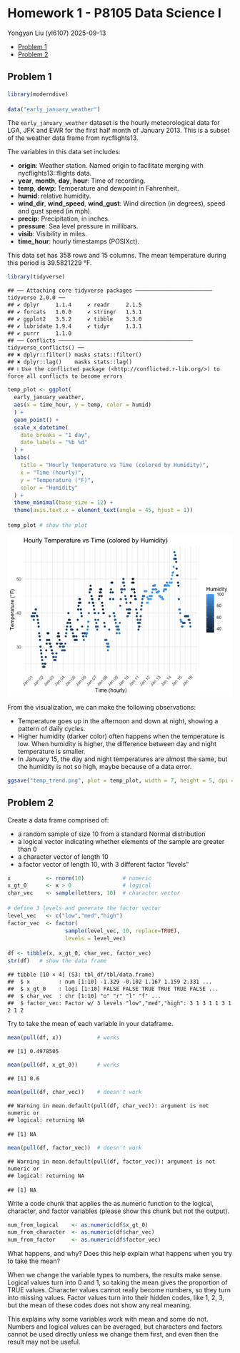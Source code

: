 Homework 1 - P8105 Data Science I
================
Yongyan Liu (yl6107)
2025-09-13

- [Problem 1](#problem-1)
- [Problem 2](#problem-2)

## Problem 1

``` r
library(moderndive)

data("early_january_weather")
```

The `early_january_weather` dataset is the hourly meteorological data
for LGA, JFK and EWR for the first half month of January 2013. This is a
subset of the weather data frame from nycflights13.

The variables in this data set includes:

- **origin**: Weather station. Named origin to facilitate merging with
  nycflights13::flights data.
- **year**, **month**, **day**, **hour**: Time of recording.
- **temp**, **dewp**: Temperature and dewpoint in Fahrenheit.
- **humid**: relative humidity.
- **wind_dir**, **wind_speed**, **wind_gust**: Wind direction (in
  degrees), speed and gust speed (in mph).
- **precip**: Precipitation, in inches.
- **pressure**: Sea level pressure in millibars.
- **visib**: Visibility in miles.
- **time_hour**: hourly timestamps (POSIXct).

This data set has 358 rows and 15 columns. The mean temperature during
this period is 39.5821229 °F.

``` r
library(tidyverse)
```

    ## ── Attaching core tidyverse packages ──────────────────────── tidyverse 2.0.0 ──
    ## ✔ dplyr     1.1.4     ✔ readr     2.1.5
    ## ✔ forcats   1.0.0     ✔ stringr   1.5.1
    ## ✔ ggplot2   3.5.2     ✔ tibble    3.3.0
    ## ✔ lubridate 1.9.4     ✔ tidyr     1.3.1
    ## ✔ purrr     1.1.0     
    ## ── Conflicts ────────────────────────────────────────── tidyverse_conflicts() ──
    ## ✖ dplyr::filter() masks stats::filter()
    ## ✖ dplyr::lag()    masks stats::lag()
    ## ℹ Use the conflicted package (<http://conflicted.r-lib.org/>) to force all conflicts to become errors

``` r
temp_plot <- ggplot(
  early_january_weather, 
  aes(x = time_hour, y = temp, color = humid)
  ) +
  geom_point() +
  scale_x_datetime(
    date_breaks = "1 day",
    date_labels = "%b %d"
  ) +
  labs(
    title = "Hourly Temperature vs Time (colored by Humidity)",
    x = "Time (hourly)",
    y = "Temperature (°F)",
    color = "Humidity"
  ) +
  theme_minimal(base_size = 12) +
  theme(axis.text.x = element_text(angle = 45, hjust = 1))

temp_plot # show the plot
```

![](p8105_hw1_yl6107_files/figure-gfm/make_plot-1.png)<!-- -->

From the visualization, we can make the following observations:

- Temperature goes up in the afternoon and down at night, showing a
  pattern of daily cycles.
- Higher humidity (darker color) often happens when the temperature is
  low. When humidity is higher, the difference between day and night
  temperature is smaller.
- In January 15, the day and night temperatures are almost the same, but
  the humidity is not so high, maybe because of a data error.

``` r
ggsave("temp_trend.png", plot = temp_plot, width = 7, height = 5, dpi = 300)
```

## Problem 2

Create a data frame comprised of:

- a random sample of size 10 from a standard Normal distribution
- a logical vector indicating whether elements of the sample are greater
  than 0
- a character vector of length 10
- a factor vector of length 10, with 3 different factor “levels”

``` r
x           <- rnorm(10)            # numeric
x_gt_0      <- x > 0                # logical
char_vec    <- sample(letters, 10)  # character vector

# define 3 levels and generate the factor vector
level_vec   <- c("low","med","high")
factor_vec  <- factor(
                  sample(level_vec, 10, replace=TRUE), 
                  levels = level_vec)

df <- tibble(x, x_gt_0, char_vec, factor_vec)
str(df)   # show the data frame
```

    ## tibble [10 × 4] (S3: tbl_df/tbl/data.frame)
    ##  $ x         : num [1:10] -1.329 -0.102 1.167 1.159 2.331 ...
    ##  $ x_gt_0    : logi [1:10] FALSE FALSE TRUE TRUE TRUE FALSE ...
    ##  $ char_vec  : chr [1:10] "o" "r" "l" "f" ...
    ##  $ factor_vec: Factor w/ 3 levels "low","med","high": 3 1 3 1 1 3 1 2 1 2

Try to take the mean of each variable in your dataframe.

``` r
mean(pull(df, x))           # works
```

    ## [1] 0.4978505

``` r
mean(pull(df, x_gt_0))      # works
```

    ## [1] 0.6

``` r
mean(pull(df, char_vec))    # doesn't work
```

    ## Warning in mean.default(pull(df, char_vec)): argument is not numeric or
    ## logical: returning NA

    ## [1] NA

``` r
mean(pull(df, factor_vec))  # doesn't work
```

    ## Warning in mean.default(pull(df, factor_vec)): argument is not numeric or
    ## logical: returning NA

    ## [1] NA

Write a code chunk that applies the as.numeric function to the logical,
character, and factor variables (please show this chunk but not the
output).

``` r
num_from_logical    <- as.numeric(df$x_gt_0)
num_from_character  <- as.numeric(df$char_vec)
num_from_factor     <- as.numeric(df$factor_vec)
```

What happens, and why? Does this help explain what happens when you try
to take the mean?

When we change the variable types to numbers, the results make sense.
Logical values turn into 0 and 1, so taking the mean gives the
proportion of TRUE values. Character values cannot really become
numbers, so they turn into missing values. Factor values turn into their
hidden codes, like 1, 2, 3, but the mean of these codes does not show
any real meaning.

This explains why some variables work with mean and some do not. Numbers
and logical values can be averaged, but characters and factors cannot be
used directly unless we change them first, and even then the result may
not be useful.
